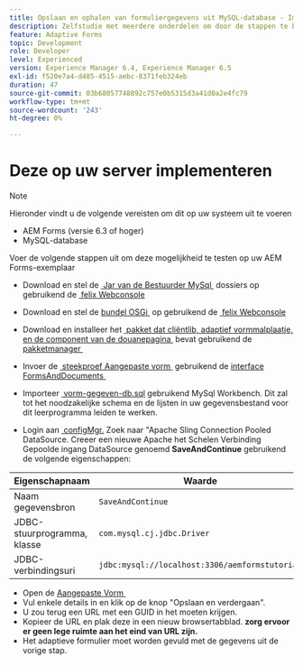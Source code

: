 ```yaml
---
title: Opslaan en ophalen van formuliergegevens uit MySQL-database - Implementeren
description: Zelfstudie met meerdere onderdelen om door de stappen te bladeren die nodig zijn voor het opslaan en ophalen van formuliergegevens
feature: Adaptive Forms
topic: Development
role: Developer
level: Experienced
version: Experience Manager 6.4, Experience Manager 6.5
exl-id: f520e7a4-d485-4515-aebc-8371feb324eb
duration: 47
source-git-commit: 03b68057748892c757e0b5315d3a41d0a2e4fc79
workflow-type: tm+mt
source-wordcount: '243'
ht-degree: 0%

---
```


# Deze op uw server implementeren

>[!NOTE]
>
>Hieronder vindt u de volgende vereisten om dit op uw systeem uit te voeren
>
>* AEM Forms (versie 6.3 of hoger)
>* MySQL-database

Voer de volgende stappen uit om deze mogelijkheid te testen op uw AEM Forms-exemplaar

* Download en stel de [&#x200B; Jar van de Bestuurder MySql &#x200B;](assets/mysqldriver.jar) dossiers op gebruikend de [&#x200B; felix Webconsole &#x200B;](http://localhost:4502/system/console/bundles)
* Download en stel de [&#x200B; bundel OSGi &#x200B;](assets/SaveAndContinue.SaveAndContinue.core-1.0-SNAPSHOT.jar) op gebruikend de [&#x200B; felix Webconsole &#x200B;](http://localhost:4502/system/console/bundles)
* Download en installeer het [&#x200B; pakket dat cliëntlib, adaptief vormmalplaatje, en de component van de douanepagina &#x200B;](assets/store-and-fetch-af-with-data.zip) bevat gebruikend de [&#x200B; pakketmanager &#x200B;](http://localhost:4502/crx/packmgr/index.jsp)
* Invoer de [&#x200B; steekproef Aangepaste vorm &#x200B;](assets/sample-adaptive-form.zip) gebruikend de [&#x200B; interface FormsAndDocuments &#x200B;](http://localhost:4502/aem/forms.html/content/dam/formsanddocuments)

* Importeer [&#x200B; vorm-gegeven-db.sql &#x200B;](assets/form-data-db.sql) gebruikend MySql Workbench. Dit zal tot het noodzakelijke schema en de lijsten in uw gegevensbestand voor dit leerprogramma leiden te werken.
* Login aan [&#x200B; configMgr.](http://localhost:4502/system/console/configMgr) Zoek naar &quot;Apache Sling Connection Pooled DataSource. Creeer een nieuwe Apache het Schelen Verbinding Gepoolde ingang DataSource genoemd **SaveAndContinue** gebruikend de volgende eigenschappen:

| Eigenschapnaam | Waarde |
| ------------------------|---------------------------------------|
| Naam gegevensbron | `SaveAndContinue` |
| JDBC-stuurprogramma, klasse | `com.mysql.cj.jdbc.Driver` |
| JDBC-verbindingsuri | `jdbc:mysql://localhost:3306/aemformstutorial` |

* Open de [&#x200B; Aangepaste Vorm &#x200B;](http://localhost:4502/content/dam/formsanddocuments/demostoreandretrieveformdata/jcr:content?wcmmode=disabled)
* Vul enkele details in en klik op de knop &quot;Opslaan en verdergaan&quot;.
* U zou terug een URL met een GUID in het moeten krijgen.
* Kopieer de URL en plak deze in een nieuw browsertabblad. **zorg ervoor er geen lege ruimte aan het eind van URL zijn.**
* Het adaptieve formulier moet worden gevuld met de gegevens uit de vorige stap.
